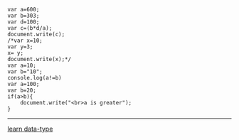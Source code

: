     var a=600;
    var b=303;
    var d=100;
    var c=(b*d/a);
    document.write(c);
    /*var x=10;
    var y=3;
    x= y;
    document.write(x);*/
    var a=10;
    var b="10";
    console.log(a!=b)
    var a=100;
    var b=20;
    if(a>b){
        document.write("<br>a is greater");
    }

---
[learn data-type](../js/data-type.js)